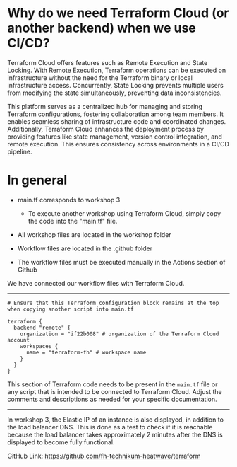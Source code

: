 # Why do we need Terraform Cloud (or another backend) when we use CI/CD?

Terraform Cloud offers features such as Remote Execution and State Locking. With Remote Execution, Terraform operations can be executed on infrastructure without the need for the Terraform binary or local infrastructure access. Concurrently, State Locking prevents multiple users from modifying the state simultaneously, preventing data inconsistencies.

This platform serves as a centralized hub for managing and storing Terraform configurations, fostering collaboration among team members. It enables seamless sharing of infrastructure code and coordinated changes. Additionally, Terraform Cloud enhances the deployment process by providing features like state management, version control integration, and remote execution. This ensures consistency across environments in a CI/CD pipeline.

# In general
 - main.tf corresponds to workshop 3
    - To execute another workshop using Terraform Cloud, simply copy the code into the "main.tf" file.

 - All workshop files are located in the workshop folder
 - Workflow files are located in the .github folder
 - The workflow files must be executed manually in the Actions section of Github


We have connected our workflow files with Terraform Cloud.

---
```hcl
# Ensure that this Terraform configuration block remains at the top when copying another script into main.tf

terraform {
  backend "remote" {
    organization = "if22b008" # organization of the Terraform Cloud account
    workspaces {
      name = "terraform-fh" # workspace name
    }
  }
}
```

This section of Terraform code needs to be present in the `main.tf` file or any script that is intended to be connected to Terraform Cloud. Adjust the comments and descriptions as needed for your specific documentation.

---

In workshop 3, the Elastic IP of an instance is also displayed, in addition to the load balancer DNS. This is done as a test to check if it is reachable because the load balancer takes approximately 2 minutes after the DNS is displayed to become fully functional.


GitHub Link: https://github.com/fh-technikum-heatwave/terraform